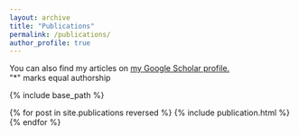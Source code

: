 ```yaml
---
layout: archive
title: "Publications"
permalink: /publications/
author_profile: true
---
```


You can also find my articles on <u><a href="https://scholar.google.com/citations?user=YSHtzMkAAAAJ&hl=en">my Google Scholar profile</a>.</u> <br />
"\*" marks equal authorship

{% include base_path %}

{% for post in site.publications reversed %}
  {% include publication.html %}
{% endfor %}

